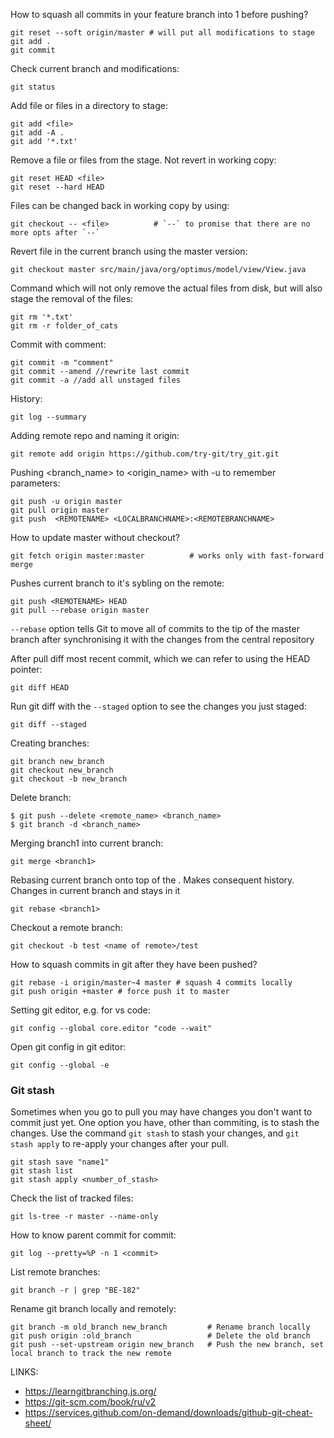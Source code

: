 How to squash all commits in your feature branch into 1 before pushing?
```
git reset --soft origin/master # will put all modifications to stage
git add .
git commit
```

Check current branch and modifications:
```
git status
```

Add file or files in a directory to stage:
```
git add <file>
git add -A .
git add '*.txt'
```

Remove a file or files from the stage. Not revert in working copy:
```
git reset HEAD <file>
git reset --hard HEAD
```
 
Files can be changed back in working copy by using:
```
git checkout -- <file>          # `--` to promise that there are no more opts after `--`
```

Revert file in the current branch using the master version:
```
git checkout master src/main/java/org/optimus/model/view/View.java
```

Command which will not only remove the actual files from disk, but will also stage the removal of the files:
```
git rm '*.txt'
git rm -r folder_of_cats
```

Commit with comment:
```
git commit -m "comment"
git commit --amend //rewrite last commit 
git commit -a //add all unstaged files
```

History:
```
git log --summary
```

Adding remote repo and naming it origin:
```
git remote add origin https://github.com/try-git/try_git.git
```

Pushing <branch_name> to <origin_name> with -u to remember parameters:
```
git push -u origin master
git pull origin master
git push  <REMOTENAME> <LOCALBRANCHNAME>:<REMOTEBRANCHNAME> 
```

How to update master without checkout?
```
git fetch origin master:master          # works only with fast-forward merge
```

Pushes current branch to it's sybling on the remote:
```
git push <REMOTENAME> HEAD
git pull --rebase origin master
```
 `--rebase` option tells Git to move all of commits to the tip of the master branch after synchronising it with the changes from the central repository 

After pull diff most recent commit, which we can refer to using the HEAD pointer:
```
git diff HEAD
```

Run git diff with the `--staged` option to see the changes you just staged:
```
git diff --staged
```

Creating branches:
```
git branch new_branch
git checkout new_branch
git checkout -b new_branch
```

Delete branch:
```
$ git push --delete <remote_name> <branch_name>
$ git branch -d <branch_name>
```

Merging branch1 into current branch:
```
git merge <branch1>
```

Rebasing current branch onto top of the <branch1>. Makes consequent history. Changes in current branch and stays in it
```
git rebase <branch1>
```
 
Checkout a remote branch:
```
git checkout -b test <name of remote>/test
```

How to squash commits in git after they have been pushed?
```
git rebase -i origin/master~4 master # squash 4 commits locally
git push origin +master # force push it to master
```

Setting git editor, e.g. for vs code:
```
git config --global core.editor "code --wait"
```

Open git config in git editor:
```
git config --global -e
```

### Git stash
Sometimes when you go to pull you may have changes you don't want to commit just yet. One option you have, other than commiting, is to stash the changes.
Use the command `git stash` to stash your changes, and `git stash apply` to re-apply your changes after your pull.
```
git stash save "name1"
git stash list
git stash apply <number_of_stash>
```

Check the list of tracked files:
``` 
git ls-tree -r master --name-only
```

How to know parent commit for commit:
```
git log --pretty=%P -n 1 <commit>
```
 
List remote branches:
```
git branch -r | grep "BE-182"
```

Rename git branch locally and remotely:
```
git branch -m old_branch new_branch         # Rename branch locally    
git push origin :old_branch                 # Delete the old branch    
git push --set-upstream origin new_branch   # Push the new branch, set local branch to track the new remote
```

LINKS:
- https://learngitbranching.js.org/
- https://git-scm.com/book/ru/v2
- https://services.github.com/on-demand/downloads/github-git-cheat-sheet/
